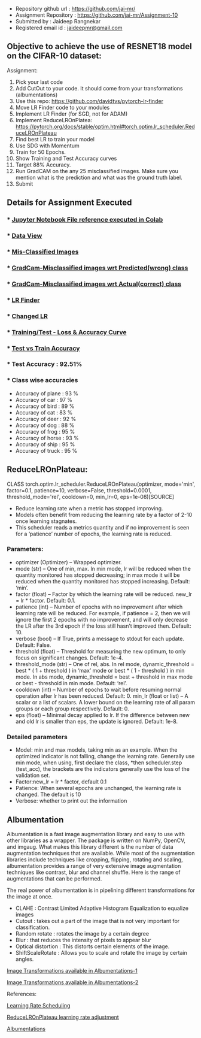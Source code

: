 * Repository github url : https://github.com/jai-mr/
* Assignment Repository : https://github.com/jai-mr/Assignment-10
* Submitted by : Jaideep Rangnekar
* Registered email id : jaideepmr@gmail.com

## Objective to achieve the use of RESNET18 model on the CIFAR-10 dataset:

Assignment: 

1. Pick your last code
2. Add CutOut to your code. It should come from your transformations (albumentations)
3. Use this repo: https://github.com/davidtvs/pytorch-lr-finder
4. Move LR Finder code to your modules
5. Implement LR Finder (for SGD, not for ADAM)
6. Implement ReduceLROnPlatea: https://pytorch.org/docs/stable/optim.html#torch.optim.lr_scheduler.ReduceLROnPlateau
7. Find best LR to train your model
8. Use SDG with Momentum
9. Train for 50 Epochs. 
10. Show Training and Test Accuracy curves
11. Target 88% Accuracy.
12. Run GradCAM on the any 25 misclassified images. Make sure you mention what is the prediction and what was the ground truth label.
13. Submit

## Details for Assignment Executed
### * [Jupyter Notebook File reference executed in Colab](https://github.com/jai-mr/Assignment-10/blob/main/10_CodeFinal.ipynb)

### * [Data View](https://github.com/jai-mr/Assignment-10/blob/main/images/DataView.png)

### * [Mis-Classified Images](https://github.com/jai-mr/Assignment-10/blob/main/images/MisClassified.png)

### * [GradCam-Misclassified images wrt Predicted(wrong) class](https://github.com/jai-mr/Assignment-10/blob/main/images/GradCam-Misclassified%20images%20wrt%20Predicted(wrong)%20class.png)

### * [GradCam-Misclassified images wrt Actual(correct) class](https://github.com/jai-mr/Assignment-10/blob/main/images/GradCam-Misclassified%20images%20wrt%20Actual(correct)%20class.png)

### * [LR Finder](https://github.com/jai-mr/Assignment-10/blob/main/images/LR%20Finder.png)

### * [Changed LR](https://github.com/jai-mr/Assignment-10/blob/main/images/ChangeLR.png)

### * [Training/Test - Loss & Accuracy Curve](https://github.com/jai-mr/Assignment-9/blob/master/images/TrainTestLossAcc.png)

### * [Test vs Train Accuracy](https://github.com/jai-mr/Assignment-10/blob/main/images/TestvsTrain.png)

### * Test Accuracy : 92.51%

### * Class wise accuracies
* Accuracy of plane : 93 %
* Accuracy of   car : 97 %
* Accuracy of  bird : 89 %
* Accuracy of   cat : 83 %
* Accuracy of  deer : 92 %
* Accuracy of   dog : 88 %
* Accuracy of  frog : 95 %
* Accuracy of horse : 93 %
* Accuracy of  ship : 95 %
* Accuracy of truck : 95 %


## **ReduceLROnPlateau:**

CLASS torch.optim.lr_scheduler.ReduceLROnPlateau(optimizer, mode='min', factor=0.1, patience=10, verbose=False, threshold=0.0001, threshold_mode='rel', cooldown=0, min_lr=0, eps=1e-08)[SOURCE]

* Reduce learning rate when a metric has stopped improving. 
* Models often benefit from reducing the learning rate by a factor of 2-10 once learning stagnates. 
* This scheduler reads a metrics quantity and if no improvement is seen for a ‘patience’ number of epochs, the learning rate is reduced.

### Parameters:	
* optimizer (Optimizer) – Wrapped optimizer.
* mode (str) – One of min, max. In min mode, lr will be reduced when the quantity monitored has stopped decreasing; in max mode it will be reduced when the quantity monitored has stopped increasing. Default: ‘min’.
* factor (float) – Factor by which the learning rate will be reduced. new_lr = lr * factor. Default: 0.1.
* patience (int) – Number of epochs with no improvement after which learning rate will be reduced. For example, if patience = 2, then we will ignore the first 2 epochs with no improvement, and will only decrease the LR after the 3rd epoch if the loss still hasn’t improved then. Default: 10.
* verbose (bool) – If True, prints a message to stdout for each update. Default: False.
* threshold (float) – Threshold for measuring the new optimum, to only focus on significant changes. Default: 1e-4.
* threshold_mode (str) – One of rel, abs. In rel mode, dynamic_threshold = best * ( 1 + threshold ) in ‘max’ mode or best * ( 1 - threshold ) in min mode. In abs mode, dynamic_threshold = best + threshold in max mode or best - threshold in min mode. Default: ‘rel’.
* cooldown (int) – Number of epochs to wait before resuming normal operation after lr has been reduced. Default: 0.
min_lr (float or list) – A scalar or a list of scalars. A lower bound on the learning rate of all param groups or each group respectively. Default: 0.
* eps (float) – Minimal decay applied to lr. If the difference between new and old lr is smaller than eps, the update is ignored. Default: 1e-8.

### Detailed parameters

* Model: min and max models, taking min as an example. When the optimized indicator is not falling, change the learning rate. Generally use min mode, when using, first declare the class, *then scheduler.step (test_acc), the brackets are the indicators generally use the loss of the validation set.
* Factor:new_lr = lr * factor, default 0.1
* Patience: When several epochs are unchanged, the learning rate is changed. The default is 10
* Verbose: whether to print out the information

## Albumentation
Albumentation is a fast image augmentation library and easy to use with other libraries as a wrapper. The package is written on NumPy, OpenCV, and imgaug. What makes this library different is the number of data augmentation techniques that are available. While most of the augmentation libraries include techniques like cropping, flipping, rotating and scaling, albumentation provides a range of very extensive image augmentation techniques like contrast, blur and channel shuffle. Here is the range of augmentations that can be performed. 

The real power of albumentation is in pipelining different transformations for the image at once. 

* CLAHE : Contrast Limited Adaptive Histogram Equalization to equalize images
* Cutout : takes out a part of the image that is not very important for classification.
* Random rotate : rotates the image by a certain degree
* Blur : that reduces the intensity of pixels to appear blur
* Optical distortion : This distorts certain elements of the image.
* ShiftScaleRotate : Allows you to scale and rotate the image by certain angles. 


[Image Transformations available in Albumentations-1](https://github.com/jai-mr/Assignment-9/blob/master/images/albumentation.png?raw=true)

[Image Transformations available in Albumentations-2](https://github.com/jai-mr/Assignment-9/blob/master/images/albumentation2.png)

References:

[Learning Rate Scheduling](https://www.deeplearningwizard.com/deep_learning/boosting_models_pytorch/lr_scheduling/)

[ReduceLROnPlateau learning rate adjustment](https://www.programmersought.com/article/5488495227/)

[Albumentations](https://github.com/albumentations-team/albumentations)